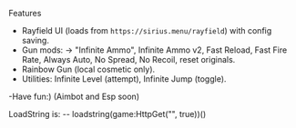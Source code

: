 Features

* Rayfield UI (loads from `https://sirius.menu/rayfield`) with config saving.
* Gun mods: → "Infinite Ammo", Infinite Ammo v2, Fast Reload, Fast Fire Rate, Always Auto, No Spread, No Recoil, reset originals.
* Rainbow Gun (local cosmetic only).
* Utilities: Infinite Level (attempt), Infinite Jump (toggle).

-Have fun:)
(Aimbot and Esp soon)

LoadString is: -- loadstring(game:HttpGet("", true))()
